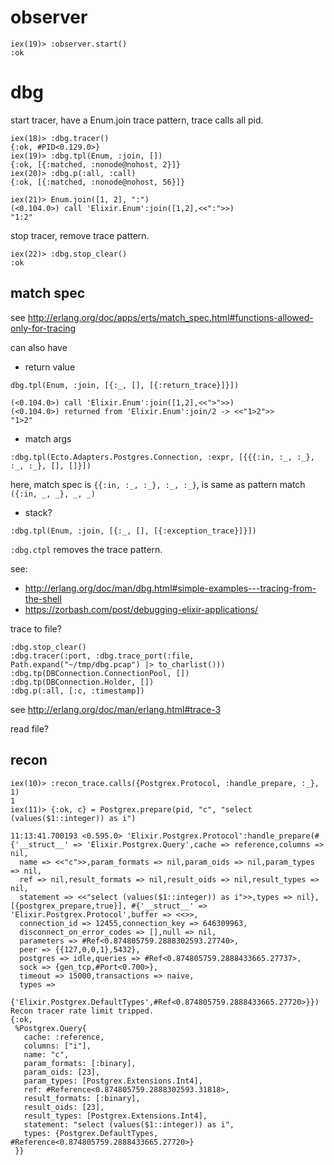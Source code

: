observer
========

```
iex(19)> :observer.start()
:ok
```

dbg
===
start tracer, have a Enum.join trace pattern, trace calls all pid.

```
iex(18)> :dbg.tracer()
{:ok, #PID<0.129.0>}
iex(19)> :dbg.tpl(Enum, :join, [])
{:ok, [{:matched, :nonode@nohost, 2}]}
iex(20)> :dbg.p(:all, :call)
{:ok, [{:matched, :nonode@nohost, 56}]}
```

```
iex(21)> Enum.join([1, 2], ":")
(<0.104.0>) call 'Elixir.Enum':join([1,2],<<":">>)
"1:2"
```

stop tracer, remove trace pattern.

```
iex(22)> :dbg.stop_clear()
:ok
```

match spec
----------
see http://erlang.org/doc/apps/erts/match_spec.html#functions-allowed-only-for-tracing

can also have

* return value

```
dbg.tpl(Enum, :join, [{:_, [], [{:return_trace}]}])
```

```
(<0.104.0>) call 'Elixir.Enum':join([1,2],<<">">>)
(<0.104.0>) returned from 'Elixir.Enum':join/2 -> <<"1>2">>
"1>2"
```

* match args

```
:dbg.tpl(Ecto.Adapters.Postgres.Connection, :expr, [{{{:in, :_, :_}, :_, :_}, [], []}])
```

here, match spec is `{{:in, :_, :_}, :_, :_}`, is same as pattern match `({:in, _, _}, _, _)`

* stack?

```
:dbg.tpl(Enum, :join, [{:_, [], [{:exception_trace}]}])
```

`:dbg.ctpl` removes the trace pattern.

see:

* http://erlang.org/doc/man/dbg.html#simple-examples---tracing-from-the-shell
* https://zorbash.com/post/debugging-elixir-applications/

trace to file?

```
:dbg.stop_clear()
:dbg.tracer(:port, :dbg.trace_port(:file, Path.expand("~/tmp/dbg.pcap") |> to_charlist()))
:dbg.tp(DBConnection.ConnectionPool, [])
:dbg.tp(DBConnection.Holder, [])
:dbg.p(:all, [:c, :timestamp])
```

see http://erlang.org/doc/man/erlang.html#trace-3

read file?

recon
-----

```
iex(10)> :recon_trace.calls({Postgrex.Protocol, :handle_prepare, :_}, 1)
1
iex(11)> {:ok, c} = Postgrex.prepare(pid, "c", "select (values($1::integer)) as i")

11:13:41.700193 <0.595.0> 'Elixir.Postgrex.Protocol':handle_prepare(#{'__struct__' => 'Elixir.Postgrex.Query',cache => reference,columns => nil,
  name => <<"c">>,param_formats => nil,param_oids => nil,param_types => nil,
  ref => nil,result_formats => nil,result_oids => nil,result_types => nil,
  statement => <<"select (values($1::integer)) as i">>,types => nil}, [{postgrex_prepare,true}], #{'__struct__' => 'Elixir.Postgrex.Protocol',buffer => <<>>,
  connection_id => 12455,connection_key => 646309963,
  disconnect_on_error_codes => [],null => nil,
  parameters => #Ref<0.874805759.2888302593.27740>,
  peer => {{127,0,0,1},5432},
  postgres => idle,queries => #Ref<0.874805759.2888433665.27737>,
  sock => {gen_tcp,#Port<0.700>},
  timeout => 15000,transactions => naive,
  types =>
      {'Elixir.Postgrex.DefaultTypes',#Ref<0.874805759.2888433665.27720>}})
Recon tracer rate limit tripped.
{:ok,
 %Postgrex.Query{
   cache: :reference,
   columns: ["i"],
   name: "c",
   param_formats: [:binary],
   param_oids: [23],
   param_types: [Postgrex.Extensions.Int4],
   ref: #Reference<0.874805759.2888302593.31818>,
   result_formats: [:binary],
   result_oids: [23],
   result_types: [Postgrex.Extensions.Int4],
   statement: "select (values($1::integer)) as i",
   types: {Postgrex.DefaultTypes, #Reference<0.874805759.2888433665.27720>}
 }}
```
